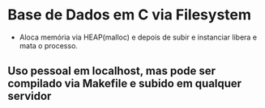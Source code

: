 # Base de Dados em C via Filesystem

- Aloca memória via HEAP(malloc) e depois de subir e instanciar libera e mata o processo.

## Uso pessoal em localhost, mas pode ser compilado via Makefile e subido em qualquer servidor
